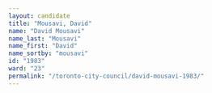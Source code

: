 ```yaml
---
layout: candidate
title: "Mousavi, David"
name: "David Mousavi"
name_last: "Mousavi"
name_first: "David"
name_sortby: "mousavi"
id: "1983"
ward: "23"
permalink: "/toronto-city-council/david-mousavi-1983/"
---
```

